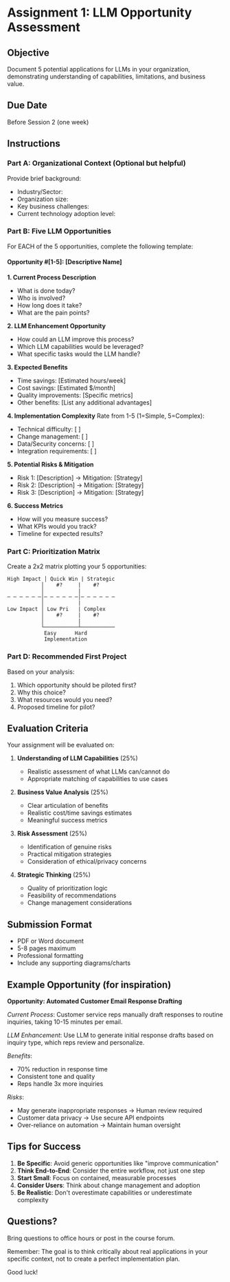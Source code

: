 # Assignment 1: LLM Opportunity Assessment

## Objective
Document 5 potential applications for LLMs in your organization, demonstrating understanding of capabilities, limitations, and business value.

## Due Date
Before Session 2 (one week)

## Instructions

### Part A: Organizational Context (Optional but helpful)
Provide brief background:
- Industry/Sector:
- Organization size:
- Key business challenges:
- Current technology adoption level:

### Part B: Five LLM Opportunities

For EACH of the 5 opportunities, complete the following template:

#### Opportunity #[1-5]: [Descriptive Name]

**1. Current Process Description**
- What is done today?
- Who is involved?
- How long does it take?
- What are the pain points?

**2. LLM Enhancement Opportunity**
- How could an LLM improve this process?
- Which LLM capabilities would be leveraged?
- What specific tasks would the LLM handle?

**3. Expected Benefits**
- Time savings: [Estimated hours/week]
- Cost savings: [Estimated $/month]
- Quality improvements: [Specific metrics]
- Other benefits: [List any additional advantages]

**4. Implementation Complexity**
Rate from 1-5 (1=Simple, 5=Complex):
- Technical difficulty: [ ]
- Change management: [ ]
- Data/Security concerns: [ ]
- Integration requirements: [ ]

**5. Potential Risks & Mitigation**
- Risk 1: [Description] → Mitigation: [Strategy]
- Risk 2: [Description] → Mitigation: [Strategy]
- Risk 3: [Description] → Mitigation: [Strategy]

**6. Success Metrics**
- How will you measure success?
- What KPIs would you track?
- Timeline for expected results?

### Part C: Prioritization Matrix

Create a 2x2 matrix plotting your 5 opportunities:

```
High Impact │ Quick Win | Strategic
           │    #?     |    #?
           │           |
─ ─ ─ ─ ─ ─│─ ─ ─ ─ ─ ─│─ ─ ─ ─ ─ ─
           │           |
Low Impact │ Low Pri   | Complex
           │    #?     |    #?
           │           |
           └───────────┴───────────
            Easy      Hard
            Implementation
```

### Part D: Recommended First Project

Based on your analysis:
1. Which opportunity should be piloted first?
2. Why this choice?
3. What resources would you need?
4. Proposed timeline for pilot?

## Evaluation Criteria

Your assignment will be evaluated on:

1. **Understanding of LLM Capabilities** (25%)
   - Realistic assessment of what LLMs can/cannot do
   - Appropriate matching of capabilities to use cases

2. **Business Value Analysis** (25%)
   - Clear articulation of benefits
   - Realistic cost/time savings estimates
   - Meaningful success metrics

3. **Risk Assessment** (25%)
   - Identification of genuine risks
   - Practical mitigation strategies
   - Consideration of ethical/privacy concerns

4. **Strategic Thinking** (25%)
   - Quality of prioritization logic
   - Feasibility of recommendations
   - Change management considerations

## Submission Format

- PDF or Word document
- 5-8 pages maximum
- Professional formatting
- Include any supporting diagrams/charts

## Example Opportunity (for inspiration)

**Opportunity: Automated Customer Email Response Drafting**

*Current Process*: Customer service reps manually draft responses to routine inquiries, taking 10-15 minutes per email.

*LLM Enhancement*: Use LLM to generate initial response drafts based on inquiry type, which reps review and personalize.

*Benefits*: 
- 70% reduction in response time
- Consistent tone and quality
- Reps handle 3x more inquiries

*Risks*: 
- May generate inappropriate responses → Human review required
- Customer data privacy → Use secure API endpoints
- Over-reliance on automation → Maintain human oversight

## Tips for Success

1. **Be Specific**: Avoid generic opportunities like "improve communication"
2. **Think End-to-End**: Consider the entire workflow, not just one step
3. **Start Small**: Focus on contained, measurable processes
4. **Consider Users**: Think about change management and adoption
5. **Be Realistic**: Don't overestimate capabilities or underestimate complexity

## Questions?

Bring questions to office hours or post in the course forum.

Remember: The goal is to think critically about real applications in your specific context, not to create a perfect implementation plan.

Good luck!